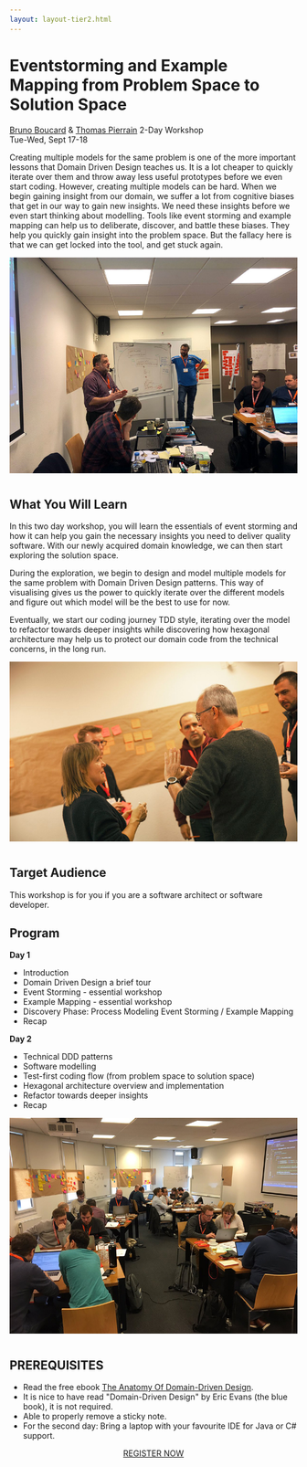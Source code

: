 ```yaml
---
layout: layout-tier2.html
---
```

<div class="container section workshop-single-page">
    <div class="row">
      <div class="col-xs-12 col-sm-2">
            <div class="speaker-container">
                <div class="co-workshop-img bruno-and-thomas no-hover"></div>
                </div>
            </div>
            <div class="col-xs-12 col-sm-8 content">
                <h1 class="section-header">Eventstorming and Example Mapping from Problem Space to Solution Space</h1>
                <p><span class="speaker-name"><a href="../speakers/bruno-boucard.html">Bruno Boucard</a> &amp; <a href="../speakers/thomas-pierrain.html">Thomas Pierrain</a></span>
                <span class="duration">2-Day Workshop<br>Tue-Wed, Sept 17-18</span></p>
                <p>Creating multiple models for the same problem is one of the more important lessons that Domain Driven Design teaches us. It is a lot cheaper to quickly iterate over them and throw away less useful prototypes before we even start coding. However, creating multiple models can be hard. When we begin gaining insight from our domain, we suffer a lot from cognitive biases that get in our way to gain new insights. We need these insights before we even start thinking about modelling. Tools like event storming and example mapping can help us to deliberate, discover, and battle these biases. They help you quickly gain insight into the problem space. But the fallacy here is that we can get locked into the tool, and get stuck again.</p>
                <img src="../img/workshop/Workshop-Bruno-Thomas-2.jpg" class="speaker--workshop-content-img" alt="" style="margin-bottom: 10px">
                <h2 class="speaker-subheader">What You Will Learn</h2>
                <p>In this two day workshop, you will learn the essentials of event storming and how it can help you gain the necessary insights you need to deliver quality software. With our newly acquired domain knowledge, we can then start exploring the solution space.</p>
                <p>During the exploration, we begin to design and model multiple models for the same problem with Domain Driven Design patterns. This way of visualising gives us the power to quickly iterate over the different models and figure out which model will be the best to use for now.</p>
                <p>Eventually, we start our coding journey TDD style, iterating over the model to refactor towards deeper insights while discovering how hexagonal architecture may help us to protect our domain code from the technical concerns, in the long run.</p>
                <img src="../img/workshop/Workshop-Bruno-Thomas-3.jpg" class="speaker--workshop-content-img" alt="" style="margin-bottom: 10px">
                <h2 class="speaker-subheader">Target Audience</h2>
                <p>This workshop is for you if you are a software architect or software developer.</p>
                <h2 class="speaker-subheader">Program</h2>
                <p><strong>Day 1</strong></p>
                <ul>
                    <li>Introduction</li>
                    <li>Domain Driven Design a brief tour</li>
                    <li>Event Storming - essential workshop</li>
                    <li>Example Mapping - essential workshop</li>
                    <li>Discovery Phase: Process Modeling Event Storming / Example Mapping</li>
                    <li>Recap</li>
                </ul>
                <p><strong>Day 2</strong></p>
                <ul>
                    <li>Technical DDD patterns</li>
                    <li>Software modelling</li>
                    <li>Test-first coding flow (from problem space to solution space)</li>
                    <li>Hexagonal architecture overview and implementation</li>
                    <li>Refactor towards deeper insights</li>
                    <li>Recap</li>
                </ul>
                <img src="../img/workshop/Workshop-Bruno-Thomas-1.jpg" class="speaker--workshop-content-img" alt="" style="margin-bottom: 10px">
                <h2 class="speaker-subheader">PREREQUISITES</h2>
                <ul>
                    <li>Read the free ebook <a href="https://leanpub.com/theanatomyofdomain-drivendesign">The Anatomy Of Domain-Driven Design</a>.</li>
                    <li>It is nice to have read "Domain-Driven Design" by Eric Evans (the blue book), it is not required.</li>
                    <li>Able to properly remove a sticky note.</li>
                    <li>For the second day: Bring a laptop with your favourite IDE for Java or C# support.</li>
                </ul>
                <div class="col-xs-12" align="center">
                    <a class="btn" href="https://ti.to/eddd/explore-ddd-2019">REGISTER NOW</a>
                </div>
            </div>
        </div>
    </div>
</div> <!-- container -->